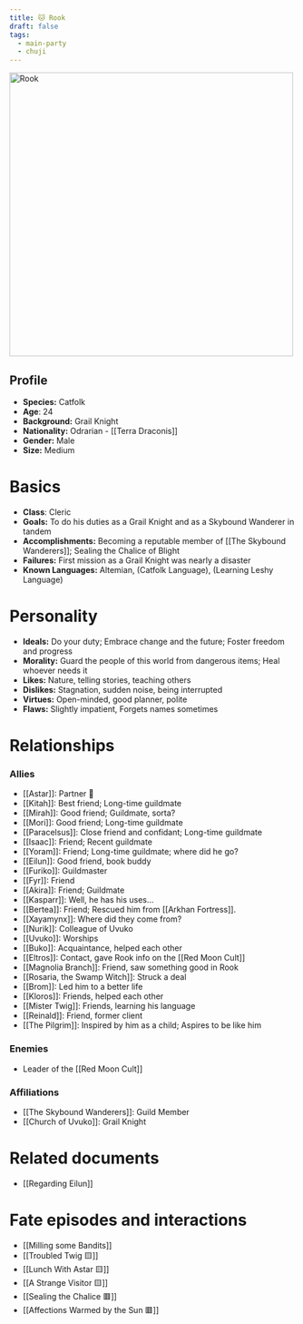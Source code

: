 ```yaml
---
title: 🐱 Rook
draft: false
tags:
  - main-party
  - chuji
---
```

<img src="./images/RookFull.jpg" height="500" alt="Rook"> <br />

## Profile

- **Species:** Catfolk
- **Age**: 24
- **Background:** Grail Knight
- **Nationality:** Odrarian - [[Terra Draconis]]
- **Gender:** Male
- **Size:** Medium
# Basics

- **Class**: Cleric
- **Goals:** To do his duties as a Grail Knight and as a Skybound Wanderer in tandem
- **Accomplishments:** Becoming a reputable member of [[The Skybound Wanderers]]; Sealing the Chalice of Blight
- **Failures:** First mission as a Grail Knight was nearly a disaster
- **Known Languages:** Altemian, (Catfolk Language), (Learning Leshy Language)
# Personality

- **Ideals:** Do your duty; Embrace change and the future; Foster freedom and progress
- **Morality:** Guard the people of this world from dangerous items; Heal whoever needs it
- **Likes:** Nature, telling stories, teaching others
- **Dislikes:** Stagnation, sudden noise, being interrupted
- **Virtues:** Open-minded, good planner, polite
- **Flaws:** Slightly impatient, Forgets names sometimes 
# Relationships

### Allies
- [[Astar]]: Partner 💚
- [[Kitah]]: Best friend; Long-time guildmate
- [[Mirah]]: Good friend; Guildmate, sorta?
- [[Mori]]: Good friend; Long-time guildmate
- [[Paracelsus]]: Close friend and confidant; Long-time guildmate
- [[Isaac]]: Friend; Recent guildmate
- [[Yoram]]: Friend; Long-time guildmate; where did he go?
- [[Eilun]]: Good friend, book buddy
- [[Furiko]]: Guildmaster
- [[Fyr]]: Friend
- [[Akira]]: Friend; Guildmate
- [[Kasparr]]: Well, he has his uses...
- [[Bertea]]: Friend; Rescued him from [[Arkhan Fortress]].
- [[Xayamynx]]: Where did they come from?
- [[Nurik]]: Colleague of Uvuko
- [[Uvuko]]: Worships
- [[Buko]]: Acquaintance, helped each other
- [[Eltros]]: Contact, gave Rook info on the [[Red Moon Cult]]
- [[Magnolia Branch]]: Friend, saw something good in Rook
- [[Rosaria, the Swamp Witch]]: Struck a deal
- [[Brom]]: Led him to a better life
- [[Kloros]]: Friends, helped each other
- [[Mister Twig]]: Friends, learning his language
- [[Reinald]]: Friend, former client
- [[The Pilgrim]]: Inspired by him as a child; Aspires to be like him
### Enemies
- Leader of the [[Red Moon Cult]]
###  Affiliations
- [[The Skybound Wanderers]]: Guild Member
- [[Church of Uvuko]]: Grail Knight
# Related documents
- [[Regarding Eilun]]
# Fate episodes and interactions
- [[Milling some Bandits]]
- [[Troubled Twig 🟨]]
- [[Lunch With Astar 🟨]]
- [[A Strange Visitor 🟨]]
- [[Sealing the Chalice 🟥]]
- [[Affections Warmed by the Sun 🟥]]